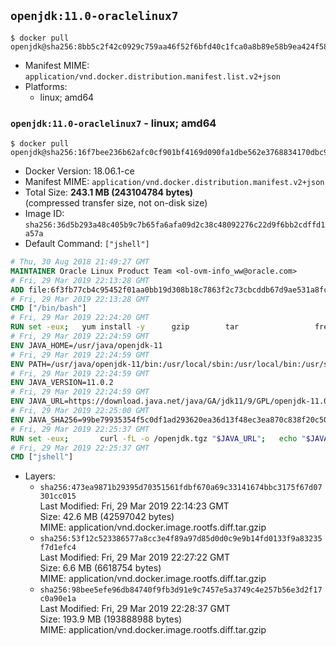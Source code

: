 ## `openjdk:11.0-oraclelinux7`

```console
$ docker pull openjdk@sha256:8bb5c2f42c0929c759aa46f52f6bfd40c1fca0a8b89e58b9ea424f583cba0ae6
```

-	Manifest MIME: `application/vnd.docker.distribution.manifest.list.v2+json`
-	Platforms:
	-	linux; amd64

### `openjdk:11.0-oraclelinux7` - linux; amd64

```console
$ docker pull openjdk@sha256:16f7bee236b62afc0cf901bf4169d090fa1dbe562e3768834170dbc9af003a50
```

-	Docker Version: 18.06.1-ce
-	Manifest MIME: `application/vnd.docker.distribution.manifest.v2+json`
-	Total Size: **243.1 MB (243104784 bytes)**  
	(compressed transfer size, not on-disk size)
-	Image ID: `sha256:36d5b293a48c405b9c7b65fa6afa09d2c38c48092276c22d9f6bb2cdffd1a57a`
-	Default Command: `["jshell"]`

```dockerfile
# Thu, 30 Aug 2018 21:49:27 GMT
MAINTAINER Oracle Linux Product Team <ol-ovm-info_ww@oracle.com>
# Fri, 29 Mar 2019 22:13:28 GMT
ADD file:6f3fb77cb4c95452f01aa0bb19d308b18c7863f2c73cbcddb67d9ae531a8fc2e in / 
# Fri, 29 Mar 2019 22:13:28 GMT
CMD ["/bin/bash"]
# Fri, 29 Mar 2019 22:24:20 GMT
RUN set -eux; 	yum install -y 		gzip 		tar 				freetype fontconfig 	; 	rm -rf /var/cache/yum
# Fri, 29 Mar 2019 22:24:59 GMT
ENV JAVA_HOME=/usr/java/openjdk-11
# Fri, 29 Mar 2019 22:24:59 GMT
ENV PATH=/usr/java/openjdk-11/bin:/usr/local/sbin:/usr/local/bin:/usr/sbin:/usr/bin:/sbin:/bin
# Fri, 29 Mar 2019 22:24:59 GMT
ENV JAVA_VERSION=11.0.2
# Fri, 29 Mar 2019 22:24:59 GMT
ENV JAVA_URL=https://download.java.net/java/GA/jdk11/9/GPL/openjdk-11.0.2_linux-x64_bin.tar.gz
# Fri, 29 Mar 2019 22:25:00 GMT
ENV JAVA_SHA256=99be79935354f5c0df1ad293620ea36d13f48ec3ea870c838f20c504c9668b57
# Fri, 29 Mar 2019 22:25:37 GMT
RUN set -eux; 		curl -fL -o /openjdk.tgz "$JAVA_URL"; 	echo "$JAVA_SHA256 */openjdk.tgz" | sha256sum -c -; 	mkdir -p "$JAVA_HOME"; 	tar --extract --file /openjdk.tgz --directory "$JAVA_HOME" --strip-components 1; 	rm /openjdk.tgz; 		ln -sfT "$JAVA_HOME" /usr/java/default; 	ln -sfT "$JAVA_HOME" /usr/java/latest; 	for bin in "$JAVA_HOME/bin/"*; do 		base="$(basename "$bin")"; 		[ ! -e "/usr/bin/$base" ]; 		alternatives --install "/usr/bin/$base" "$base" "$bin" 20000; 	done; 		java -Xshare:dump; 		java --version; 	javac --version
# Fri, 29 Mar 2019 22:25:37 GMT
CMD ["jshell"]
```

-	Layers:
	-	`sha256:473ea9871b29395d70351561fdbf670a69c33141674bbc3175f67d07301cc015`  
		Last Modified: Fri, 29 Mar 2019 22:14:23 GMT  
		Size: 42.6 MB (42597042 bytes)  
		MIME: application/vnd.docker.image.rootfs.diff.tar.gzip
	-	`sha256:53f12c523386577a8cc3e4f89a97d85d0d0c9e9b14fd0133f9a83235f7d1efc4`  
		Last Modified: Fri, 29 Mar 2019 22:27:22 GMT  
		Size: 6.6 MB (6618754 bytes)  
		MIME: application/vnd.docker.image.rootfs.diff.tar.gzip
	-	`sha256:98bee5efe96db84740f9fb3d91e9c7457e5a3749c4e257b56e3d2f17c0a90e1a`  
		Last Modified: Fri, 29 Mar 2019 22:28:37 GMT  
		Size: 193.9 MB (193888988 bytes)  
		MIME: application/vnd.docker.image.rootfs.diff.tar.gzip
